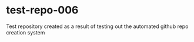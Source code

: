 # test-repo-006
Test repository created as a result of testing out the automated github repo creation system
